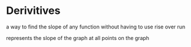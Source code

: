# Derivitives
a way to find the slope of any function without having to use rise over run

represents the slope of the graph at all points on the graph